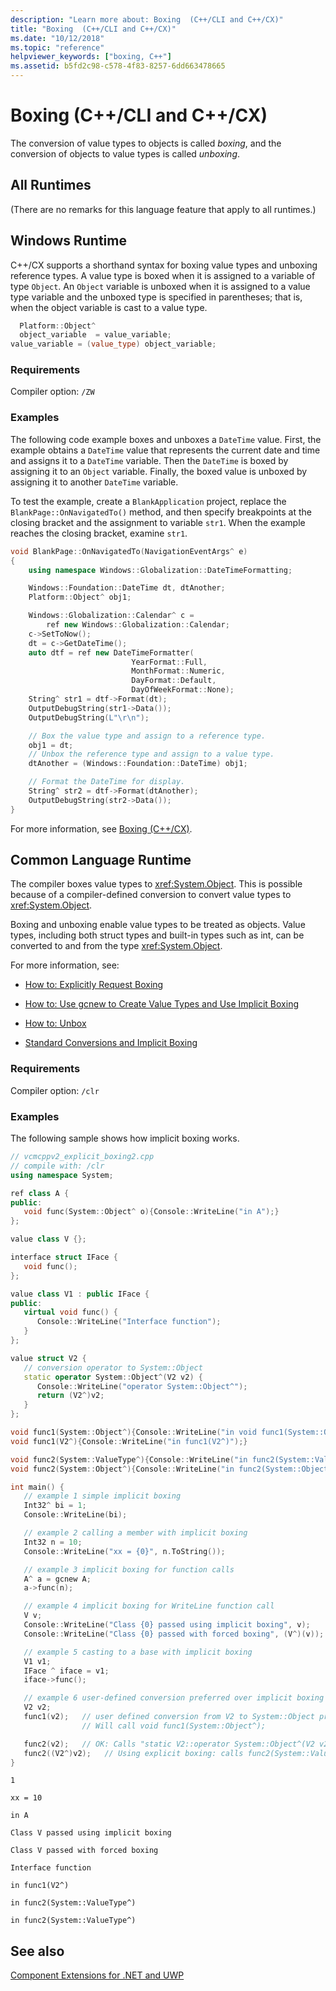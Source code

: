 ```yaml
---
description: "Learn more about: Boxing  (C++/CLI and C++/CX)"
title: "Boxing  (C++/CLI and C++/CX)"
ms.date: "10/12/2018"
ms.topic: "reference"
helpviewer_keywords: ["boxing, C++"]
ms.assetid: b5fd2c98-c578-4f83-8257-6dd663478665
---
```

# Boxing (C++/CLI and C++/CX)

The conversion of value types to objects is called *boxing*, and the conversion of objects to value types is called *unboxing*.

## All Runtimes

(There are no remarks for this language feature that apply to all runtimes.)

## Windows Runtime

C++/CX supports a shorthand syntax for boxing value types and unboxing reference types. A value type is boxed when it is assigned to a variable of type `Object`. An `Object` variable is unboxed when it is assigned to a value type variable and the unboxed type is specified in parentheses; that is, when the object variable is cast to a value type.

```cpp
  Platform::Object^
  object_variable  = value_variable;
value_variable = (value_type) object_variable;
```

### Requirements

Compiler option: `/ZW`

### Examples

The following code example boxes and unboxes a `DateTime` value. First, the example obtains a `DateTime` value that represents the current date and time and assigns it to a `DateTime` variable. Then the `DateTime` is boxed by assigning it to an `Object` variable. Finally, the boxed value is unboxed by assigning it to another `DateTime` variable.

To test the example, create a `BlankApplication` project, replace the `BlankPage::OnNavigatedTo()` method, and then specify breakpoints at the closing bracket and the assignment to variable `str1`. When the example reaches the closing bracket, examine `str1`.

```cpp
void BlankPage::OnNavigatedTo(NavigationEventArgs^ e)
{
    using namespace Windows::Globalization::DateTimeFormatting;

    Windows::Foundation::DateTime dt, dtAnother;
    Platform::Object^ obj1;

    Windows::Globalization::Calendar^ c =
        ref new Windows::Globalization::Calendar;
    c->SetToNow();
    dt = c->GetDateTime();
    auto dtf = ref new DateTimeFormatter(
                           YearFormat::Full,
                           MonthFormat::Numeric,
                           DayFormat::Default,
                           DayOfWeekFormat::None);
    String^ str1 = dtf->Format(dt);
    OutputDebugString(str1->Data());
    OutputDebugString(L"\r\n");

    // Box the value type and assign to a reference type.
    obj1 = dt;
    // Unbox the reference type and assign to a value type.
    dtAnother = (Windows::Foundation::DateTime) obj1;

    // Format the DateTime for display.
    String^ str2 = dtf->Format(dtAnother);
    OutputDebugString(str2->Data());
}
```

For more information, see [Boxing (C++/CX)](../cppcx/boxing-c-cx.md).

## Common Language Runtime

The compiler boxes value types to <xref:System.Object>. This is possible because of a compiler-defined conversion to convert value types to <xref:System.Object>.

Boxing and unboxing enable value types to be treated as objects. Value types, including both struct types and built-in types such as int, can be converted to and from the type <xref:System.Object>.

For more information, see:

- [How to: Explicitly Request Boxing](../dotnet/how-to-explicitly-request-boxing.md)

- [How to: Use gcnew to Create Value Types and Use Implicit Boxing](../dotnet/how-to-use-gcnew-to-create-value-types-and-use-implicit-boxing.md)

- [How to: Unbox](../dotnet/how-to-unbox.md)

- [Standard Conversions and Implicit Boxing](../dotnet/standard-conversions-and-implicit-boxing.md)

### Requirements

Compiler option: `/clr`

### Examples

The following sample shows how implicit boxing works.

```cpp
// vcmcppv2_explicit_boxing2.cpp
// compile with: /clr
using namespace System;

ref class A {
public:
   void func(System::Object^ o){Console::WriteLine("in A");}
};

value class V {};

interface struct IFace {
   void func();
};

value class V1 : public IFace {
public:
   virtual void func() {
      Console::WriteLine("Interface function");
   }
};

value struct V2 {
   // conversion operator to System::Object
   static operator System::Object^(V2 v2) {
      Console::WriteLine("operator System::Object^");
      return (V2^)v2;
   }
};

void func1(System::Object^){Console::WriteLine("in void func1(System::Object^)");}
void func1(V2^){Console::WriteLine("in func1(V2^)");}

void func2(System::ValueType^){Console::WriteLine("in func2(System::ValueType^)");}
void func2(System::Object^){Console::WriteLine("in func2(System::Object^)");}

int main() {
   // example 1 simple implicit boxing
   Int32^ bi = 1;
   Console::WriteLine(bi);

   // example 2 calling a member with implicit boxing
   Int32 n = 10;
   Console::WriteLine("xx = {0}", n.ToString());

   // example 3 implicit boxing for function calls
   A^ a = gcnew A;
   a->func(n);

   // example 4 implicit boxing for WriteLine function call
   V v;
   Console::WriteLine("Class {0} passed using implicit boxing", v);
   Console::WriteLine("Class {0} passed with forced boxing", (V^)(v));   // force boxing

   // example 5 casting to a base with implicit boxing
   V1 v1;
   IFace ^ iface = v1;
   iface->func();

   // example 6 user-defined conversion preferred over implicit boxing for function-call parameter matching
   V2 v2;
   func1(v2);   // user defined conversion from V2 to System::Object preferred over implicit boxing
                // Will call void func1(System::Object^);

   func2(v2);   // OK: Calls "static V2::operator System::Object^(V2 v2)"
   func2((V2^)v2);   // Using explicit boxing: calls func2(System::ValueType^)
}
```

```Output
1

xx = 10

in A

Class V passed using implicit boxing

Class V passed with forced boxing

Interface function

in func1(V2^)

in func2(System::ValueType^)

in func2(System::ValueType^)
```

## See also

[Component Extensions for .NET and UWP](component-extensions-for-runtime-platforms.md)

